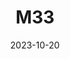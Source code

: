 ---
title: M33
date: 2023-10-20
image: "M33.jpeg"
palette: R/G/B
gear:
- ref: azgti
- ref: gt71
- ref: asi662
  settings:
    exposure: 60s
    gain: 252
    binning: 1x
    frames:
      units: ""
      lights: 10
      darks: 5
      bias: 40
- ref: optilonguhc
---